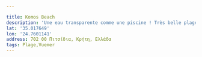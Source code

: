 ```yaml
---

title: Komos Beach
description: 'Une eau transparente comme une piscine ! Très belle plage '
lat: '35.017649'
lon: '24.7601141'
address: 702 00 Πιτσίδια, Κρήτη, Ελλάδα
tags: Plage,Vuemer
---
```

